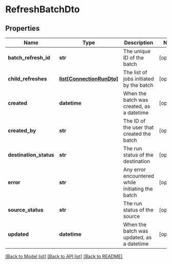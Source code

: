 # RefreshBatchDto

## Properties
Name | Type | Description | Notes
------------ | ------------- | ------------- | -------------
**batch_refresh_id** | **str** | The unique ID of the batch | [optional] 
**child_refreshes** | [**list[ConnectionRunDto]**](ConnectionRunDto.md) | The list of jobs initiated by the batch | [optional] 
**created** | **datetime** | When the batch was created, as a datetime | [optional] 
**created_by** | **str** | The ID of the user that created the batch | [optional] 
**destination_status** | **str** | The run status of the destination | [optional] 
**error** | **str** | Any error encountered while initiating the batch | [optional] 
**source_status** | **str** | The run status of the source | [optional] 
**updated** | **datetime** | When the batch was updated, as a datetime | [optional] 

[[Back to Model list]](../README.md#documentation-for-models) [[Back to API list]](../README.md#documentation-for-api-endpoints) [[Back to README]](../README.md)


